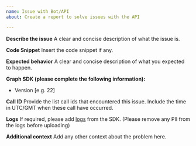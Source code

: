 ```yaml
---
name: Issue with Bot/API
about: Create a report to solve issues with the API

---
```


**Describe the issue**
A clear and concise description of what the issue is.

**Code Snippet**
Insert the code snippet if any.

**Expected behavior**
A clear and concise description of what you expected to happen.

**Graph SDK (please complete the following information):**
 - Version [e.g. 22]

**Call ID**
Provide the list call ids that encountered this issue. Include the time in UTC/GMT when these call have occurred.

**Logs**
If required, please add [logs](https://microsoftgraph.github.io/microsoft-graph-comms-samples/docs/articles/Logging.html) from the SDK. (Please remove any PII from the logs before uploading)

**Additional context**
Add any other context about the problem here.
